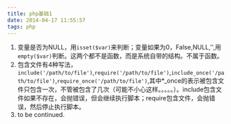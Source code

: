 ```yaml
---
title: php基础1
date: 2014-04-17 11:55:57
tags: php
---
```


1. 变量是否为NULL，用`isset($var)`来判断；变量如果为0，False,NULL,'',用`empty($var)`判断。这两个都不是函数，而是系统自带的结构。不属于函数。
2. 包含文件有4种写法，`include('/path/to/file')`,`require('/path/to/file')`,`include_once('/path/to/file')`,`require_once('/path/to/file')`,其中*_once的表示被包含文件只包含一次，不管被包含了几次（可能不小心这样。。。。。）。include包含文件如果不存在，会抛错误，但会继续执行脚本；require包含文件，会抛错误，然后停止执行脚本。
3. to be continued.

